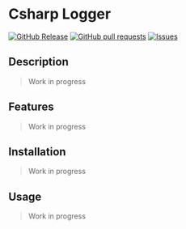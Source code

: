 # Csharp Logger
[![GitHub Release](https://img.shields.io/github/release/zjayers/csharp.logger.svg?style=flat)](https://github.com/zjayers/csharp.logger/releases)
[![GitHub pull requests](https://img.shields.io/github/issues-pr/zjayers/csharp.logger.svg?style=flat)](https://github.com/zjayers/csharp.logger/pulls)
[![Issues](https://img.shields.io/github/issues-raw/zjayers/csharp.logger.svg?maxAge=25000)](https://github.com/zjayers/csharp.logger/issues)

## Description

> Work in progress

## Features

> Work in progress

## Installation

> Work in progress

## Usage

> Work in progress
